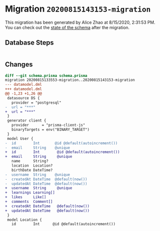 # Migration `20200815143153-migration`

This migration has been generated by Alice Zhao at 8/15/2020, 2:31:53 PM.
You can check out the [state of the schema](./schema.prisma) after the migration.

## Database Steps

```sql

```

## Changes

```diff
diff --git schema.prisma schema.prisma
migration 20200815133553-migration..20200815143153-migration
--- datamodel.dml
+++ datamodel.dml
@@ -1,23 +1,26 @@
 datasource DS {
   provider = "postgresql"
-  url = "***"
+  url = "***"
 }
 generator client {
   provider      = "prisma-client-js"
   binaryTargets = env("BINARY_TARGET")
 }
 model User {
-  id        Int       @id @default(autoincrement())
-  email     String    @unique
+  id        Int        @id @default(autoincrement())
+  email     String     @unique
   name      String?
   location  Location?
   birthDate DateTime?
-  username  String    @unique
-  createdAt DateTime  @default(now())
-  updatedAt DateTime  @default(now())
+  username  String     @unique
+  learnings Learning[]
+  likes     Like[]
+  comments  Comment[]
+  createdAt DateTime   @default(now())
+  updatedAt DateTime   @default(now())
 }
 model Location {
   id        Int      @id @default(autoincrement())
```


